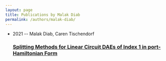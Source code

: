 ```yaml
---
layout: page
title: Publications by Malak Diab
permalink: /authors/malak-diab/
---
```


<ul class="post-list">
<li><span class='post-meta'>2021 -- Malak Diab, Caren Tischendorf</span><h3><a class='post-link' href='../../splitting-methods-for-linear-circuit-daes-of-index-1-in-port-hamiltonian-form'>Splitting Methods for Linear Circuit DAEs of Index 1 in port-Hamiltonian Form</a></h3></li>

</ul>
